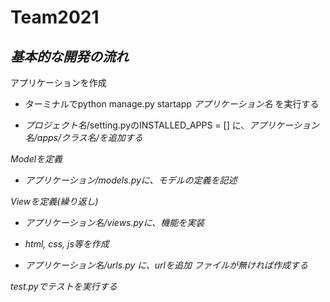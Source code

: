 # **Team2021**



## *基本的な開発の流れ*


<dt> アプリケーションを作成

  - ターミナルでpython manage.py startapp <em>アプリケーション名</em> を実行する
  
  - <em>プロジェクト名</em>/setting.pyのINSTALLED_APPS = [] に、<em>アプリケーション名/apps/クラス名/を追加する

<dt> Modelを定義

  - アプリケーション/models.pyに、モデルの定義を記述

<dt> Viewを定義(繰り返し)

  - アプリケーション名/views.pyに、機能を実装
  
  - html, css, js等を作成
  
  - アプリケーション名/urls.py に、urlを追加 ファイルが無ければ作成する

<dt> test.pyでテストを実行する
